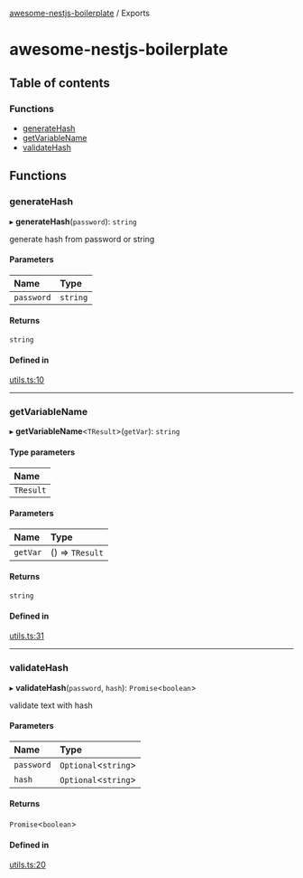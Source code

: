 [awesome-nestjs-boilerplate](README.md) / Exports

# awesome-nestjs-boilerplate

## Table of contents

### Functions

- [generateHash](modules.md#generatehash)
- [getVariableName](modules.md#getvariablename)
- [validateHash](modules.md#validatehash)

## Functions

### generateHash

▸ **generateHash**(`password`): `string`

generate hash from password or string

#### Parameters

| Name | Type |
| :------ | :------ |
| `password` | `string` |

#### Returns

`string`

#### Defined in

[utils.ts:10](https://github.com/klub-deepak/poc_doc_generation_3/blob/a592bb2/src/common/utils.ts#L10)

___

### getVariableName

▸ **getVariableName**<`TResult`\>(`getVar`): `string`

#### Type parameters

| Name |
| :------ |
| `TResult` |

#### Parameters

| Name | Type |
| :------ | :------ |
| `getVar` | () => `TResult` |

#### Returns

`string`

#### Defined in

[utils.ts:31](https://github.com/klub-deepak/poc_doc_generation_3/blob/a592bb2/src/common/utils.ts#L31)

___

### validateHash

▸ **validateHash**(`password`, `hash`): `Promise`<`boolean`\>

validate text with hash

#### Parameters

| Name | Type |
| :------ | :------ |
| `password` | `Optional`<`string`\> |
| `hash` | `Optional`<`string`\> |

#### Returns

`Promise`<`boolean`\>

#### Defined in

[utils.ts:20](https://github.com/klub-deepak/poc_doc_generation_3/blob/a592bb2/src/common/utils.ts#L20)
